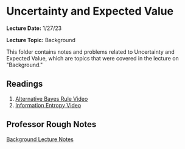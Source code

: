 # Uncertainty and Expected Value
**Lecture Date:** 1/27/23

**Lecture Topic:** Background

This folder contains notes and problems related to Uncertainty and Expected Value, which are topics that were covered in the lecture on "Background."  

## Readings
1. [Alternative Bayes Rule Video](https://www.youtube.com/watch?v=R13BD8qKeTg)
2. [Information Entropy Video](https://www.youtube.com/watch?v=2s3aJfRr9gE)

## Professor Rough Notes
[Background Lecture Notes](https://docs.google.com/document/d/1J-WUlOeb6X3ZK7eON0yCaSeDXnh1qLIsbNFJ0EliV4A/edit)
